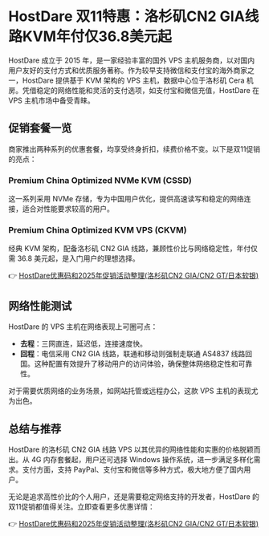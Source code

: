 # HostDare 双11特惠：洛杉矶CN2 GIA线路KVM年付仅36.8美元起

HostDare 成立于 2015 年，是一家经验丰富的国外 VPS 主机服务商，以对国内用户友好的支付方式和优质服务著称。作为较早支持微信和支付宝的海外商家之一，HostDare 提供基于 KVM 架构的 VPS 主机，数据中心位于洛杉矶 Cera 机房。凭借稳定的网络性能和灵活的支付选项，如支付宝和微信充值，HostDare 在 VPS 主机市场中备受青睐。

## 促销套餐一览

商家推出两种系列的优惠套餐，均享受终身折扣，续费价格不变。以下是双11促销的亮点：

### Premium China Optimized NVMe KVM (CSSD)

这一系列采用 NVMe 存储，专为中国用户优化，提供高速读写和稳定的网络连接，适合对性能要求较高的用户。

### Premium China Optimized KVM VPS (CKVM)

经典 KVM 架构，配备洛杉矶 CN2 GIA 线路，兼顾性价比与网络稳定性，年付仅需 36.8 美元起，是入门用户的理想选择。

👉 [HostDare优惠码和2025年促销活动整理(洛杉矶CN2 GIA/CN2 GT/日本软银)](https://bit.ly/hostdare)

## 网络性能测试

HostDare 的 VPS 主机在网络表现上可圈可点：

- **去程**：三网直连，延迟低，连接速度快。
- **回程**：电信采用 CN2 GIA 线路，联通和移动则强制走联通 AS4837 线路回国。这种配置有效提升了移动用户的访问体验，确保整体网络稳定性和可靠性。

对于需要优质网络的业务场景，如网站托管或远程办公，这款 VPS 主机的表现尤为出色。

## 总结与推荐

HostDare 的洛杉矶 CN2 GIA 线路 VPS 以其优异的网络性能和实惠的价格脱颖而出。从 4G 内存套餐起，用户还可选择 Windows 操作系统，进一步满足多样化需求。支付方面，支持 PayPal、支付宝和微信等多种方式，极大地方便了国内用户。

无论是追求高性价比的个人用户，还是需要稳定网络支持的开发者，HostDare 的双11促销都值得关注。立即查看更多优惠详情：

👉 [HostDare优惠码和2025年促销活动整理(洛杉矶CN2 GIA/CN2 GT/日本软银)](https://bit.ly/hostdare)